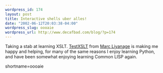 ```yaml
--- 
wordpress_id: 174
layout: post
title: Interactive shells uber alles!
date: "2002-06-12T20:03:38-04:00"
wordpress_slug: oooaie
wordpress_url: http://www.decafbad.com/blog/?p=174
---
```

<p>Taking a stab at learning XSLT.  <a href="http://www.entropy.ch/software/macosx/welcome.html#testxslt">TestXSLT</a> from <a href="http://www.entropy.ch/home/welcome.html">Marc Liyanage</a> is making me happy and helping, for many of the same reasons I enjoy learning Python, and have been somewhat enjoying learning Common LISP again.</p>
<!--more-->
shortname=oooaie

